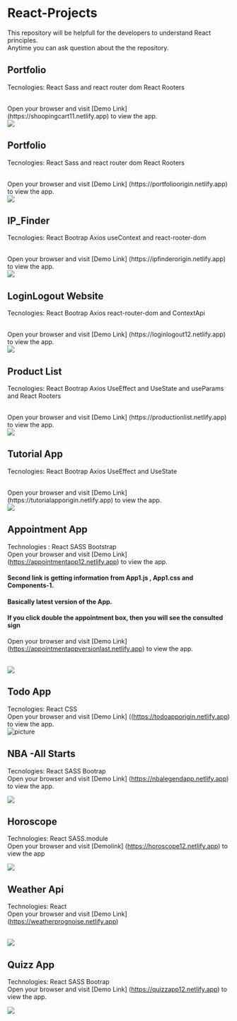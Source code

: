 # React-Projects
This repository will be helpfull for the  developers to understand React principles.
<br/>
Anytime you can ask question about the the repository.


## Portfolio
Tecnologies: React  Sass and react router dom
 React Rooters

<br/>
Open your browser and visit [Demo Link] (https://shoopingcart11.netlify.app) to view the app.
<br/>

<img src="./shoopingApp/shoop.gif"/>



## Portfolio
Tecnologies: React  Sass and react router dom
 React Rooters

<br/>
Open your browser and visit [Demo Link] (https://portfolioorigin.netlify.app) to view the app.
<br/>

<img src="./portfolio/portfolio.gif"/>


## IP_Finder
Tecnologies: React  Bootrap Axios 
useContext and  react-rooter-dom

<br/>
Open your browser and visit [Demo Link] (https://ipfinderorigin.netlify.app) to view the app.
<br/>

<img src="./IP_Finder/ip.gif"/>




## LoginLogout Website
Tecnologies: React  Bootrap Axios 
react-router-dom   and ContextApi

<br/>
Open your browser and visit [Demo Link] (https://loginlogout12.netlify.app) to view the app.
<br/>

<img src="./Router-Context/Router/router.gif"/>

## Product List
Tecnologies: React  Bootrap Axios 
UseEffect and UseState and useParams and React Rooters

<br/>
Open your browser and visit [Demo Link] (https://productionlist.netlify.app) to view the app.
<br/>

<img src="./productList/product(1).gif"/>



## Tutorial App
Tecnologies: React  Bootrap Axios 
UseEffect and UseState

<br/>
Open your browser and visit [Demo Link] (https://tutorialapporigin.netlify.app) to view the app.
<br/>

<img src="./tutorialApp/tutorial.gif"/>




## Appointment App
Technologies : React SASS Bootstrap
<br/>
Open your browser and visit [Demo Link] (https://appointmentapp12.netlify.app) to view the app.
#### Second link is getting information from App1.js , App1.css and Components-1.
#### Basically latest version of the App.
####  If you click double the appointment box, then you will see the consulted sign
Open your browser and visit [Demo Link] (https://appointmentappversionlast.netlify.app) to view the app.


 <br/>

 <img src="./AppointmentApp/apps.gif"/>

## Todo App
Tecnologies: React CSS
<br/>
Open your browser and visit [Demo Link] ((https://todoapporigin.netlify.app) to view the app.
<br/>
<img src="./toDoApp/todoPicture.gif" alt="picture">

## NBA -All Starts
Tecnologies: React SASS Bootrap
<br/>
Open your browser and visit [Demo Link] (https://nbalegendapp.netlify.app) to view the app.
 <br/>

 <img src="./NBAlegendsApp/nba.gif"/>

## Horoscope
Technologies: React SASS.module 
<br/>
Open your browser and visit [Demolink] (https://horoscope12.netlify.app) to view the app
 <br/>

 <img src="./horoscope/horoscope.gif"/>


## Weather Api

Technologies: React 
<br/>
 Open your browser and visit  [Demo Link] (https://weatherprognoise.netlify.app)

 <br/>

 <img src="./WeatherApi/weatherGif.gif"/>

## Quizz App
Technologies: React SASS Bootrap
<br/>
Open your browser and visit [Demo Link] (https://quizzapp12.netlify.app) to view the app.
<br/>

<img src="./QuizzApp/quiizApp.gif"/>
